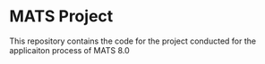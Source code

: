 # MATS Project

This repository contains the code for the project conducted for the applicaiton process of MATS 8.0
